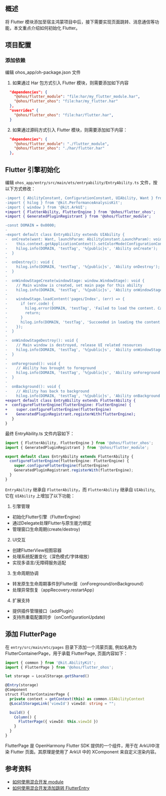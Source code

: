 ## 概述

将 Flutter 模块添加至宿主鸿蒙项目中后，接下需要实现页面跳转、消息通信等功能，本文重点介绍如何初始化 Flutter。


## 项目配置


### 添加依赖

编辑 ohos_app/oh-package.json 文件

1. 如果通过 Har 包方式引入 Flutter 模块，则需要添加如下内容

```json
  "dependencies": {
    "@ohos/flutter_module": "file:har/my_flutter_module.har",
    "@ohos/flutter_ohos": "file:har/my_flutter.har"
  },
  "overrides" {
    "@ohos/flutter_ohos": "file:har/flutter.har",
  }
```

2. 如果通过源码方式引入 Flutter 模块，则需要添加如下内容：

```json
  "dependencies": {
    "@ohos/flutter_module": "./flutter_module",
    "@ohos/flutter_ohos": "./har/flutter.har"
  },
```

## Flutter 引擎初始化

编辑 `ohos_app/entry/src/main/ets/entryability/EntryAbility.ts` 文件，按以下方式修改：

```diff
-import { AbilityConstant, ConfigurationConstant, UIAbility, Want } from '@kit.AbilityKit';
-import { hilog } from '@kit.PerformanceAnalysisKit';
-import { window } from '@kit.ArkUI';
+import { FlutterAbility, FlutterEngine } from '@ohos/flutter_ohos';
+import { GeneratedPluginRegistrant } from '@ohos/flutter_module';

-const DOMAIN = 0x0000;
-
-export default class EntryAbility extends UIAbility {
-  onCreate(want: Want, launchParam: AbilityConstant.LaunchParam): void {
-    this.context.getApplicationContext().setColorMode(ConfigurationConstant.ColorMode.COLOR_MODE_NOT_SET);
-    hilog.info(DOMAIN, 'testTag', '%{public}s', 'Ability onCreate');
-  }
-
-  onDestroy(): void {
-    hilog.info(DOMAIN, 'testTag', '%{public}s', 'Ability onDestroy');
-  }
-
-  onWindowStageCreate(windowStage: window.WindowStage): void {
-    // Main window is created, set main page for this ability
-    hilog.info(DOMAIN, 'testTag', '%{public}s', 'Ability onWindowStageCreate');
-
-    windowStage.loadContent('pages/Index', (err) => {
-      if (err.code) {
-        hilog.error(DOMAIN, 'testTag', 'Failed to load the content. Cause: %{public}s', JSON.stringify(err));
-        return;
-      }
-      hilog.info(DOMAIN, 'testTag', 'Succeeded in loading the content.');
-    });
-  }
-
-  onWindowStageDestroy(): void {
-    // Main window is destroyed, release UI related resources
-    hilog.info(DOMAIN, 'testTag', '%{public}s', 'Ability onWindowStageDestroy');
-  }
-
-  onForeground(): void {
-    // Ability has brought to foreground
-    hilog.info(DOMAIN, 'testTag', '%{public}s', 'Ability onForeground');
-  }
-
-  onBackground(): void {
-    // Ability has back to background
-    hilog.info(DOMAIN, 'testTag', '%{public}s', 'Ability onBackground');
+export default class EntryAbility extends FlutterAbility {
+  configureFlutterEngine(flutterEngine: FlutterEngine) {
+    super.configureFlutterEngine(flutterEngine)
+    GeneratedPluginRegistrant.registerWith(flutterEngine);
   }
}
```

最终 EntryAbility.ts 文件内容如下：

```ts
import { FlutterAbility, FlutterEngine } from '@ohos/flutter_ohos';
import { GeneratedPluginRegistrant } from '@ohos/flutter_module';

export default class EntryAbility extends FlutterAbility {
  configureFlutterEngine(flutterEngine: FlutterEngine) {
    super.configureFlutterEngine(flutterEngine)
    GeneratedPluginRegistrant.registerWith(flutterEngine);
  }
}
```

`EntryAbility` 继承自 `FlutterAbility`，而 `FlutterAbility` 继承自 `UIAbility`, 它在 `UIAbility` 上增加了以下功能：


1. 引擎管理
  - 初始化Flutter引擎（FlutterEngine）
  - 通过Delegate处理Flutter与原生能力绑定
  - 管理窗口生命周期(create/destroy)
2. UI交互
  - 创建FlutterView视图容器
  - 处理系统配置变化（深色模式/字体缩放）
  - 实现多语言/无障碍服务适配
3. 生命周期协调
  - 转发原生生命周期事件到Flutter层（onForeground/onBackground）
  - 处理异常恢复（appRecovery.restartApp）
4. 扩展支持
  - 提供插件管理接口（addPlugin）
  - 支持热重载配置同步（onConfigurationUpdate)


## 添加 FlutterPage

在 `entry/src/main/etc/pages` 目录下添加一个鸿蒙页面, 例如名称为 FlutterContainerPage，用于承载 FlutterPage, 页面内容如下：

```ts
import { common } from '@kit.AbilityKit';
import { FlutterPage } from '@ohos/flutter_ohos';

let storage = LocalStorage.getShared()

@Entry(storage)
@Component
struct FlutterContainerPage {
  private context = getContext(this) as common.UIAbilityContext
  @LocalStorageLink('viewId') viewId: string = "";

  build() {
    Column() {
      FlutterPage({ viewId: this.viewId })
    }
  }
}
```

FlutterPage 是 OpenHarmony Flutter SDK 提供的一个组件，用于在 ArkUI中渲染 Flutter 页面。其原理是使用了 ArkUI 中的 XComponent 来自定义渲染内容。


## 参考资料

- [如何使用混合开发 module](https://gitcode.com/openharmony-sig/flutter_samples/blob/br_3.7.12-ohos-1.1.0/ohos/docs/04_development/%E5%A6%82%E4%BD%95%E4%BD%BF%E7%94%A8%E6%B7%B7%E5%90%88%E5%BC%80%E5%8F%91%20module.md)
- [如何使用混合开发添加跳转 FlutterEntry](https://gitcode.com/openharmony-sig/flutter_samples/blob/br_3.7.12-ohos-1.1.0/ohos/docs/04_development/%E5%A6%82%E4%BD%95%E4%BD%BF%E7%94%A8%E6%B7%B7%E5%90%88%E5%BC%80%E5%8F%91%E6%B7%BB%E5%8A%A0%E8%B7%B3%E8%BD%AC%20FlutterEntry.md)